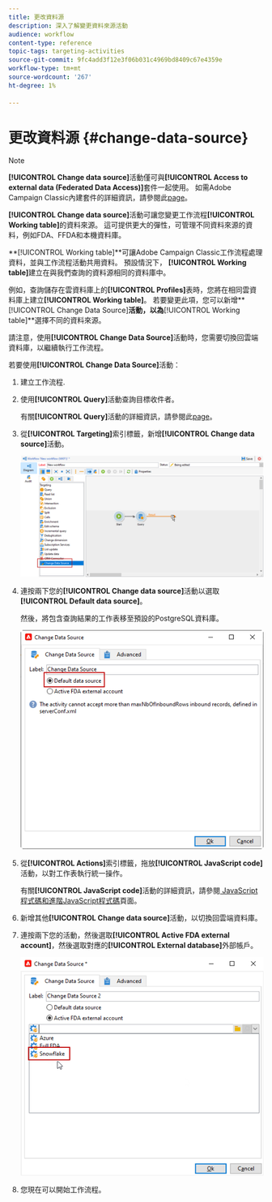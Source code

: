 ```yaml
---
title: 更改資料源
description: 深入了解變更資料來源活動
audience: workflow
content-type: reference
topic-tags: targeting-activities
source-git-commit: 9fc4add3f12e3f06b031c4969bd8409c67e4359e
workflow-type: tm+mt
source-wordcount: '267'
ht-degree: 1%

---
```


# 更改資料源 {#change-data-source}

>[!NOTE]
>
> **[!UICONTROL Change data source]**&#x200B;活動僅可與&#x200B;**[!UICONTROL Access to external data (Federated Data Access)]**&#x200B;套件一起使用。 如需Adobe Campaign Classic內建套件的詳細資訊，請參閱此[page](../../installation/using/installing-campaign-standard-packages.md)。

**[!UICONTROL Change data source]**&#x200B;活動可讓您變更工作流程&#x200B;**[!UICONTROL Working table]**&#x200B;的資料來源。 這可提供更大的彈性，可管理不同資料來源的資料，例如FDA、FFDA和本機資料庫。

**[!UICONTROL Working table]**可讓Adobe Campaign Classic工作流程處理資料，並與工作流程活動共用資料。
預設情況下， **[!UICONTROL Working table]**&#x200B;建立在與我們查詢的資料源相同的資料庫中。

例如，查詢儲存在雲資料庫上的&#x200B;**[!UICONTROL Profiles]**&#x200B;表時，您將在相同雲資料庫上建立&#x200B;**[!UICONTROL Working table]**。
若要變更此項，您可以新增**[!UICONTROL Change Data Source]**&#x200B;活動，以為&#x200B;**[!UICONTROL Working table]**&#x200B;選擇不同的資料來源。

請注意，使用&#x200B;**[!UICONTROL Change Data Source]**&#x200B;活動時，您需要切換回雲端資料庫，以繼續執行工作流程。

若要使用&#x200B;**[!UICONTROL Change Data Source]**&#x200B;活動：

1. 建立工作流程.

1. 使用&#x200B;**[!UICONTROL Query]**&#x200B;活動查詢目標收件者。

   有關&#x200B;**[!UICONTROL Query]**&#x200B;活動的詳細資訊，請參閱此[page](../../workflow/using/query.md#creating-a-query)。

1. 從&#x200B;**[!UICONTROL Targeting]**&#x200B;索引標籤，新增&#x200B;**[!UICONTROL Change data source]**&#x200B;活動。

   ![](assets/change-data-source.png)

1. 連按兩下您的&#x200B;**[!UICONTROL Change data source]**&#x200B;活動以選取&#x200B;**[!UICONTROL Default data source]**。

   然後，將包含查詢結果的工作表移至預設的PostgreSQL資料庫。

   ![](assets/change-data-source_2.png)

1. 從&#x200B;**[!UICONTROL Actions]**&#x200B;索引標籤，拖放&#x200B;**[!UICONTROL JavaScript code]**&#x200B;活動，以對工作表執行統一操作。

   有關&#x200B;**[!UICONTROL JavaScript code]**&#x200B;活動的詳細資訊，請參閱[ JavaScript程式碼和進階JavaScript程式碼](../../workflow/using/sql-code-and-javascript-code.md#javascript-code)頁面。

1. 新增其他&#x200B;**[!UICONTROL Change data source]**&#x200B;活動，以切換回雲端資料庫。

1. 連按兩下您的活動，然後選取&#x200B;**[!UICONTROL Active FDA external account]**，然後選取對應的&#x200B;**[!UICONTROL External database]**&#x200B;外部帳戶。

   ![](assets/change-data-source_3.png)

1. 您現在可以開始工作流程。
